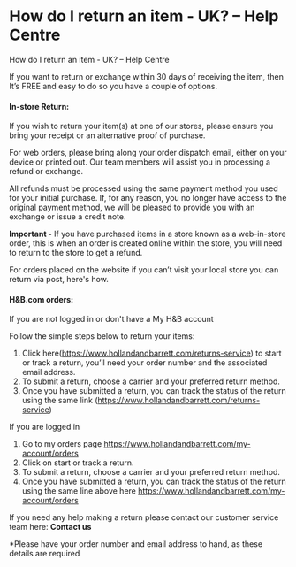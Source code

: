 # How do I return an item - UK? – Help Centre

How do I return an item - UK? – Help Centre

If you want to return or exchange within 30 days of receiving the item, then It’s FREE and easy to do so you have a couple of options.

#### **In-store Return:**

If you wish to return your item(s) at one of our stores, please ensure you bring your receipt or an alternative proof of purchase.

For web orders, please bring along your order dispatch email, either on your device or printed out. Our team members will assist you in processing a refund or exchange.

All refunds must be processed using the same payment method you used for your initial purchase. If, for any reason, you no longer have access to the original payment method, we will be pleased to provide you with an exchange or issue a credit note.

**Important -** If you have purchased items in a store known as a web-in-store order, this is when an order is created online within the store, you will need to return to the store to get a refund.

For orders placed on the website if you can’t visit your local store you can return via post, here's how.

#### **H&B.com orders:**

If you are not logged in or don't have a My H&B account

Follow the simple steps below to return your items:

1. Click here(https://www.hollandandbarrett.com/returns-service) to start or track a return, you’ll need your order number and the associated email address.
2. To submit a return, choose a carrier and your preferred return method.
3. Once you have submitted a return, you can track the status of the return using the same link (https://www.hollandandbarrett.com/returns-service)

If you are logged in

1. Go to my orders page https://www.hollandandbarrett.com/my-account/orders
2. Click on start or track a return.
3. To submit a return, choose a carrier and your preferred return method.
4. Once you have submitted a return, you can track the status of the return using the same line above here https://www.hollandandbarrett.com/my-account/orders

If you need any help making a return please contact our customer service team here: **Contact us**

\*Please have your order number and email address to hand, as these details are required
